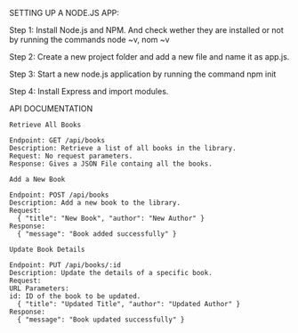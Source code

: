  SETTING UP A NODE.JS APP: 

 Step 1: Install Node.js and NPM. And check wether they are installed or not by running the commands node ~v, nom ~v
 
 Step 2: Create a new project folder and add a new file and name it as app.js.

 Step 3: Start a new node.js application by running the command npm init

 Step 4: Install Express and import modules.

 API DOCUMENTATION
 
    Retrieve All Books
    
    Endpoint: GET /api/books
    Description: Retrieve a list of all books in the library.
    Request: No request parameters.
    Response: Gives a JSON File containg all the books.

    Add a New Book
    
    Endpoint: POST /api/books
    Description: Add a new book to the library.
    Request:
      { "title": "New Book", "author": "New Author" }
    Response:
      { "message": "Book added successfully" }

    Update Book Details
    
    Endpoint: PUT /api/books/:id
    Description: Update the details of a specific book.
    Request:
    URL Parameters:
    id: ID of the book to be updated.
      { "title": "Updated Title", "author": "Updated Author" }
    Response: 
      { "message": "Book updated successfully" }

 
